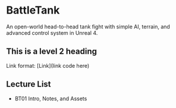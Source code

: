 # BattleTank
An open-world head-to-head tank fight with simple AI, terrain, and advanced control system in Unreal 4.

## This is a level 2 heading

Link format: [Link](link code here)

## Lecture List
* BT01 Intro, Notes, and Assets
